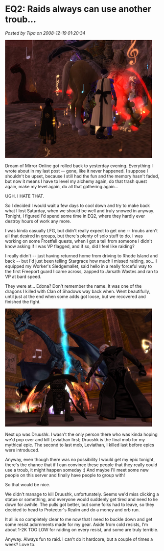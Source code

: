 # EQ2: Raids always can use another troub...

*Posted by Tipa on 2008-12-19 01:20:34*

![](../uploads/2008/12/everquest2-2008-12-18-21-12-27-06.jpg "everquest2-2008-12-18-21-12-27-06")

Dream of Mirror Online got rolled back to yesterday evening. Everything I wrote about in my last post -- gone, like it never happened. I suppose I shouldn't be upset, because I still had the fun and the memory hasn't faded, but now it means I have to level my alchemy again, do that trash quest again, make my level again, do all that gathering again...

UGH. I HATE THAT.

So I decided I would wait a few days to cool down and try to make back what I lost Saturday, when we should be well and truly snowed in anyway. Tonight, I figured I'd spend some time in EQ2, where they hardly ever destroy hours of work any more.

I was kinda casually LFG, but didn't really expect to get one -- troubs aren't all that desired in groups, but there's plenty of solo stuff to do. I was working on some Frostfell quests, when I got a tell from someone I didn't know asking if I was VP flagged, and if so, did I feel like raiding?

I really didn't -- just having returned home from driving to Rhode Island and back -- but I'd just been telling Stargrace how much I missed raiding, so... I equipped my Worker's Sledgemallet, said hello in a really forceful way to the first Freeport guard I came across, zapped to Jarsath Wastes and ran to VP at bard speed.

They were at... Edona? Don't remember the name. It was one of the dragons I killed with Clan of Shadows way back when. Went beautifully, until just at the end when some adds got loose, but we recovered and finished the fight.

![](../uploads/2008/12/everquest2-2008-12-18-22-31-16-34.jpg "everquest2-2008-12-18-22-31-16-34")

Next up was Druushk. I wasn't the only person there who was kinda hoping we'd pop over and kill Leviathan first; Druushk is the final mob for my mythical epic. The second to last mob, Leviathan, I killed last before epics were introduced.

Anyway, even though there was no possibility I would get my epic tonight, there's the chance that if I can convince these people that they really could use a troub, it might happen someday :) And maybe I'll meet some new people on this server and finally have people to group with!

So that would be nice.

We didn't manage to kill Druushk, unfortunately. Seems we'd miss clicking a statue or something, and everyone would suddenly get tired and need to lie down for awhile. The pulls got better, but some folks had to leave, so they decided to head to Protector's Realm and do a money and orb run.

It all is so completely clear to me now that I need to buckle down and get some resist adornments made for my gear. Aside from cold resists, I'm about 1-2K TOO LOW for raiding on every resist, and some are truly terrible. 

Anyway. Always fun to raid. I can't do it hardcore, but a couple of times a week? Love to.

